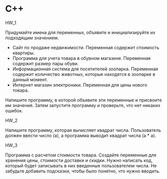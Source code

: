 # C++

HW_1

Придумайте имена для переменных, объявите и инициализируйте их подходящим значением.
 
- Сайт по продаже недвижимости. Переменная содержит стоимость квартиры.
- Программа для учета товара в обувном магазине. Переменная содержит размер пары обуви.
- Информационная система для посетителей зоопарка. Переменная содержит количество животных, которые находятся в зоопарке в данный момент.
- Интернет магазин электроники. Переменная для цены нового товара.

Напишите программу, в которой объявите эти переменные и присвоите им значения. Затем запустите программу и проверьте, что нет никаких ошибок.

HW_2

Напишите программу, которая вычисляет квадрат числа. Пользователь должен ввести число (a), а программа выводит квадрат числа (a * a).

HW_3

Программа с расчетом стоимости товара. Создайте переменные для хранения цены, стоимости доставки и скидки.
Нужно написать код, который будет записывать в них введенные пользователем числа. Не забудьте добавить подсказки, чтобы было понятно, что нужно вводить.
